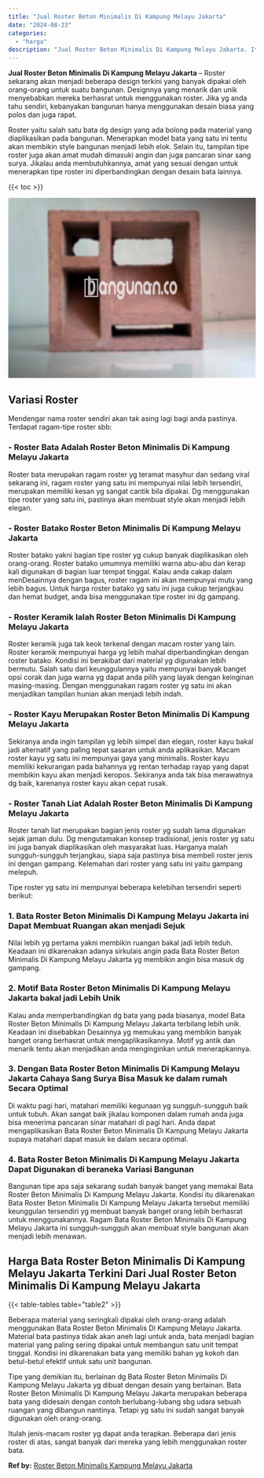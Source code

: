 ```yaml
---
title: "Jual Roster Beton Minimalis Di Kampung Melayu Jakarta"
date: "2024-08-23"
categories: 
  - "harga"
description: "Jual Roster Beton Minimalis Di Kampung Melayu Jakarta. Itulah jenis-macam roster yg dapat anda terapkan. Beberapa dari jenis roster di atas, sangat banyak da..."
---
```


**Jual Roster Beton Minimalis Di Kampung Melayu Jakarta** – Roster sekarang akan menjadi beberapa design terkini yang banyak dipakai oleh orang-orang untuk suatu bangunan. Designnya yang menarik dan unik menyebabkan mereka berhasrat untuk menggunakan roster. Jika yg anda tahu sendiri, kebanyakan bangunan hanya menggunakan desain biasa yang polos dan juga rapat.

Roster yaitu salah satu bata dg design yang ada bolong pada material yang diaplikasikan pada bangunan. Menerapkan model bata yang satu ini tentu akan membikin style bangunan menjadi lebih elok. Selain itu, tampilan tipe roster juga akan amat mudah dimasuki angin dan juga pancaran sinar sang surya. Jikalau anda membutuhkannya, amat yang sesuai dengan untuk menerapkan tipe roster ini diperbandingkan dengan desain bata lainnya.

{{< toc >}}

![Jual Roster Beton Minimalis Di Kampung Melayu Jakarta](/images/bata-roster-minimalis-04.png)

## Variasi Roster

Mendengar nama roster sendiri akan tak asing lagi bagi anda pastinya. Terdapat ragam-tipe roster sbb:

### \- Roster Bata Adalah Roster Beton Minimalis Di Kampung Melayu Jakarta

Roster bata merupakan ragam roster yg teramat masyhur dan sedang viral sekarang ini, ragam roster yang satu ini mempunyai nilai lebih tersendiri, merupakan memiliki kesan yg sangat cantik bila dipakai. Dg menggunakan tipe roster yang satu ini, pastinya akan membuat style akan menjadi lebih elegan.

### \- Roster Batako Roster Beton Minimalis Di Kampung Melayu Jakarta

Roster batako yakni bagian tipe roster yg cukup banyak diaplikasikan oleh orang-orang. Roster batako umumnya memiliki warna abu-abu dan kerap kali digunakan di bagian luar tempat tinggal. Kalau anda cakap dalam menDesainnya dengan bagus, roster ragam ini akan mempunyai mutu yang lebih bagus. Untuk harga roster batako yg satu ini juga cukup terjangkau dan hemat budget, anda bisa menggunakan tipe roster ini dg gampang.

### \- Roster Keramik Ialah Roster Beton Minimalis Di Kampung Melayu Jakarta

Roster keramik juga tak keok terkenal dengan macam roster yang lain. Roster keramik mempunyai harga yg lebih mahal diperbandingkan dengan roster batako. Kondisi ini berakibat dari material yg digunakan lebih bermutu. Salah satu dari keunggulannya yaitu mempunyai banyak banget opsi corak dan juga warna yg dapat anda pilih yang layak dengan keinginan masing-masing. Dengan menggunakan ragam roster yg satu ini akan menjadikan tampilan hunian akan menjadi lebih indah.

### \- Roster Kayu Merupakan Roster Beton Minimalis Di Kampung Melayu Jakarta

Sekiranya anda ingin tampilan yg lebih simpel dan elegan, roster kayu bakal jadi alternatif yang paling tepat sasaran untuk anda aplikasikan. Macam roster kayu yg satu ini mempunyai gaya yang minimalis. Roster kayu memiliki kekurangan pada bahannya yg rentan terhadap rayap yang dapat membikin kayu akan menjadi keropos. Sekiranya anda tak bisa merawatnya dg baik, karenanya roster kayu akan cepat rusak.

### \- Roster Tanah Liat Adalah Roster Beton Minimalis Di Kampung Melayu Jakarta

Roster tanah liat merupakan bagian jenis roster yg sudah lama digunakan sejak jaman dulu. Dg mengutamakan konsep tradisional, jenis roster yg satu ini juga banyak diaplikasikan oleh masyarakat luas. Harganya malah sungguh-sungguh terjangkau, siapa saja pastinya bisa membeli roster jenis ini dengan gampang. Kelemahan dari roster yang satu ini yaitu gampang melepuh.

Tipe roster yg satu ini mempunyai beberapa kelebihan tersendiri seperti berikut:

### 1\. Bata Roster Beton Minimalis Di Kampung Melayu Jakarta ini Dapat Membuat Ruangan akan menjadi Sejuk

Nilai lebih yg pertama yakni membikin ruangan bakal jadi lebih teduh. Keadaan ini dikarenakan adanya sirkulais angin pada Bata Roster Beton Minimalis Di Kampung Melayu Jakarta yg membikin angin bisa masuk dg gampang.

### 2\. Motif Bata Roster Beton Minimalis Di Kampung Melayu Jakarta bakal jadi Lebih Unik

Kalau anda memperbandingkan dg bata yang pada biasanya, model Bata Roster Beton Minimalis Di Kampung Melayu Jakarta terbilang lebih unik. Keadaan ini disebabkan Desainnya yg memukau yang membikin banyak banget orang berhasrat untuk mengaplikasikannya. Motif yg antik dan menarik tentu akan menjadikan anda menginginkan untuk menerapkannya.

### 3\. Dengan Bata Roster Beton Minimalis Di Kampung Melayu Jakarta Cahaya Sang Surya Bisa Masuk ke dalam rumah Secara Optimal

Di waktu pagi hari, matahari memiliki kegunaan yg sungguh-sungguh baik untuk tubuh. Akan sangat baik jikalau komponen dalam rumah anda juga bisa menerima pancaran sinar matahari di pagi hari. Anda dapat mengaplikasikan Bata Roster Beton Minimalis Di Kampung Melayu Jakarta supaya matahari dapat masuk ke dalam secara optimal.

### 4\. Bata Roster Beton Minimalis Di Kampung Melayu Jakarta Dapat Digunakan di beraneka Variasi Bangunan

Bangunan tipe apa saja sekarang sudah banyak banget yang memakai Bata Roster Beton Minimalis Di Kampung Melayu Jakarta. Kondisi itu dikarenakan Bata Roster Beton Minimalis Di Kampung Melayu Jakarta tersebut memiliki keunggulan tersendiri yg membuat banyak banget orang lebih berhasrat untuk menggunakannya. Ragam Bata Roster Beton Minimalis Di Kampung Melayu Jakarta ini sungguh-sungguh akan membuat style bangunan akan menjadi lebih menawan.

## Harga Bata Roster Beton Minimalis Di Kampung Melayu Jakarta Terkini Dari Jual Roster Beton Minimalis Di Kampung Melayu Jakarta

{{< table-tables table="table2" >}}

Beberapa material yang seringkali dipakai oleh orang-orang adalah menggunakan Bata Roster Beton Minimalis Di Kampung Melayu Jakarta. Material bata pastinya tidak akan aneh lagi untuk anda, bata menjadi bagian material yang paling sering dipakai untuk membangun satu unit tempat tinggal. Kondisi ini dikarenakan bata yang memiliki bahan yg kokoh dan betul-betul efektif untuk satu unit bangunan.

Tipe yang demikian itu, berlainan dg Bata Roster Beton Minimalis Di Kampung Melayu Jakarta yg dibuat dengan desain yang berlainan. Bata Roster Beton Minimalis Di Kampung Melayu Jakarta merupakan beberapa bata yang didesain dengan contoh berlubang-lubang sbg udara sebuah ruangan yang dibangun nantinya. Tetapi yg satu ini sudah sangat banyak digunakan oleh orang-orang.

Itulah jenis-macam roster yg dapat anda terapkan. Beberapa dari jenis roster di atas, sangat banyak dari mereka yang lebih menggunakan roster bata.

**Ref by:** [Roster Beton Minimalis Kampung Melayu Jakarta](https://id.wikipedia.org/wiki/Roster)
